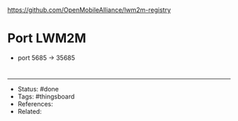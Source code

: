 # 

https://github.com/OpenMobileAlliance/lwm2m-registry

# Port LWM2M
- port 5685 -> 35685


#
---
- Status: #done
- Tags: #thingsboard
- References:
- Related:
